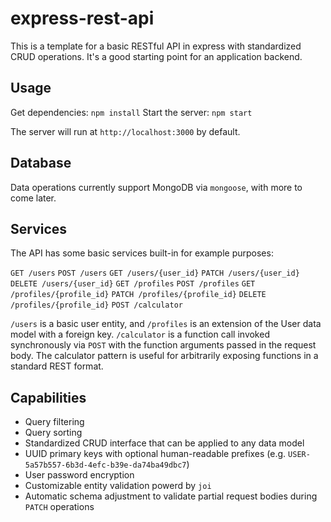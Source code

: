 # express-rest-api

This is a template for a basic RESTful API in express with standardized CRUD operations. It's a good starting point for an application backend.

## Usage

Get dependencies: `npm install`
Start the server: `npm start`

The server will run at `http://localhost:3000` by default.

## Database

Data operations currently support MongoDB via `mongoose`, with more to come later.

## Services

The API has some basic services built-in for example purposes:

`GET /users`
`POST /users`
`GET /users/{user_id}`
`PATCH /users/{user_id}`
`DELETE /users/{user_id}`
`GET /profiles`
`POST /profiles`
`GET /profiles/{profile_id}`
`PATCH /profiles/{profile_id}`
`DELETE /profiles/{profile_id}`
`POST /calculator`

`/users` is a basic user entity, and `/profiles` is an extension of the User data model with a foreign key. `/calculator` is a function call invoked synchronously via `POST` with the function arguments passed in the request body. The calculator pattern is useful for arbitrarily exposing functions in a standard REST format.

## Capabilities

- Query filtering
- Query sorting
- Standardized CRUD interface that can be applied to any data model
- UUID primary keys with optional human-readable prefixes (e.g. `USER-5a57b557-6b3d-4efc-b39e-da74ba49dbc7`)
- User password encryption
- Customizable entity validation powerd by `joi`
- Automatic schema adjustment to validate partial request bodies during `PATCH` operations
